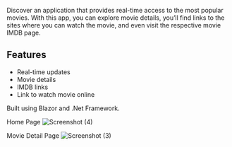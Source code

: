 
Discover an application that provides real-time access to the most popular  movies. With this app, you can explore movie details, you’ll find links to the sites where you can watch the movie,
and even visit the respective movie IMDB page.

## Features
- Real-time updates
- Movie details
- IMDB links
- Link to watch movie online


Built using Blazor and .Net Framework.

Home Page
![Screenshot (4)](https://github.com/UtsavSingh01/PrimeFLix/assets/88433518/c36522a3-b481-4f17-ae2a-71c41c65a0c5)




Movie Detail Page
![Screenshot (3)](https://github.com/UtsavSingh01/PrimeFLix/assets/88433518/239f72ee-be7b-4c4d-bce4-1f14714eb1c9)
